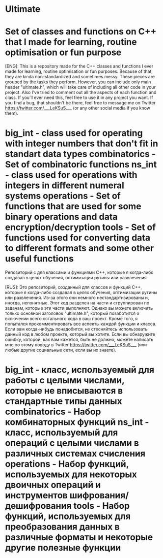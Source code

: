# Ultimate
Set of classes and functions on C++ that I made for learning, routine optimisation or fun purpose
========================================================================
[ENG]: This is a repository made for the C++ classes and functions I ever made for learning, routine optimisation or fun purposes. Because of that, they are kinda non-standardized and sometimes messy. These pieces are grouped by the tasks they perform. However, you can include only main header "ultimate.h", which will take care of including all other code in your project. Also I've tried to comment out all the aspects of each function and class. If you'll ever need this, feel free to use it in any project you want. If you find a bug, that shouldn't be there, feel free to message me on Twitter https://twitter.com/___LeKSuS___ (or any other social media if you know them). 

big_int - class used for operating with integer numbers that don't fit in standart data types
combinatorics - Set of combinatoric functions
ns_int - class used for operations with integers in different numeral systems
operations - Set of functions that are used for some binary operations and data encryption/decryption
tools - Set of functions used for converting data to different formats and some other useful functions
========================================================================
Репозиторий с для классами и функциями C++, которые я когда-либо создавал в целях обучения, оптимизации рутины или развлечения

[RUS]: Это репозиторий, созданный для классов и функций C++, которые я когда-либо создавал в целях обучения, оптимизации рутины или развлечения. Из-за этого они немного нестандартизированы и, иногда, непонятные. Этот код разделен на части и сгруппирован по задачам, которые эти части выполняют. Однако вы можете включить только основной заголовок "ultimate.h", который позаботится о включении всего остального кода в ваш проект. Кроме того, я попытался прокомментировать все аспекты каждой функции и класса. Если вам когда-нибудь понадобится, не стесняйтесь использовать данный код в любом проекте, который вы хотите. Если вы обнаружите ошибку, которой, как вам кажется, быть не должно, можете написать мне по этому поводу в Twitter https://twitter.com/___LeKSuS___ (или любые другие социальные сети, если вы их знаете).

big_int - класс, используемый для работы с целыми числами, которые не вписываются в стандартные типы данных
combinatorics - Набор комбинаторных функций
ns_int - класс, используемый для операций с целыми числами в различных системах счисления
operations - Набор функций, используемых для некоторых двоичных операций и инструментов шифрования/дешифрования
tools - Набор функций, используемых для преобразования данных в различные форматы и некоторые другие полезные функции
========================================================================

